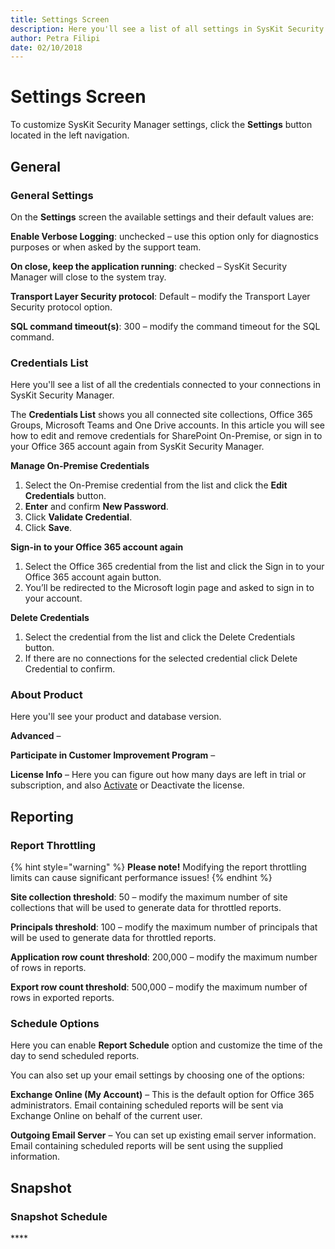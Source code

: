 ```yaml
---
title: Settings Screen
description: Here you'll see a list of all settings in SysKit Security Manager.
author: Petra Filipi
date: 02/10/2018
---
```


# Settings Screen

 To customize SysKit Security Manager settings, click the **Settings** button located in the left navigation. 

## General

### General Settings

On the **Settings** screen the available settings and their default values are: 

**Enable Verbose Logging**: unchecked – use this option only for diagnostics purposes or when asked by the support team. 

**On close, keep the application running**: checked – SysKit Security Manager will close to the system tray. 

**Transport Layer Security protocol**: Default – modify the Transport Layer Security protocol option. 

**SQL command timeout\(s\)**: 300 – modify the command timeout for the SQL command.

### Credentials List

Here you'll see a list of all the credentials connected to your connections in SysKit Security Manager. 

The **Credentials List** shows you all connected site collections, Office 365 Groups, Microsoft Teams and One Drive accounts. In this article you will see how to edit and remove credentials for SharePoint On-Premise, or sign in to your Office 365 account again from SysKit Security Manager. 

**Manage On-Premise Credentials**

1. Select the On-Premise credential from the list and click the **Edit Credentials** button. 
2. **Enter** and confirm **New Password**. 
3. Click **Validate Credential**. 
4. Click **Save**. 

 **Sign-in to your Office 365 account again**

1. Select the Office 365 credential from the list and click the Sign in to your Office 365 account again button. 
2. You’ll be redirected to the Microsoft login page and asked to sign in to your account. 

**Delete Credentials**

1. Select the credential from the list and click the Delete Credentials button. 
2. If there are no connections for the selected credential click Delete Credential to confirm. 

### **About Product**

 Here you'll see your product and database version.

**Advanced**  –  

**Participate in Customer Improvement Program**  –  

**License Info**  – Here you can figure out how many days are left in trial or subscription, and also [Activate](../activation/) or Deactivate the license. 

## **Reporting**

### **Report Throttling**

{% hint style="warning" %}
**Please note!**  Modifying the report throttling limits can cause significant performance issues! 
{% endhint %}

**Site collection threshold**: 50 – modify the maximum number of site collections that will be used to generate data for throttled reports. 

**Principals threshold**: 100 – modify the maximum number of principals that will be used to generate data for throttled reports. 

**Application row count threshold**: 200,000 – modify the maximum number of rows in reports. 

**Export row count threshold**: 500,000 – modify the maximum number of rows in exported reports. 

### **Schedule Options**

Here you can enable **Report Schedule** option and customize the time of the day to send scheduled reports. 

You can also set up your email settings by choosing one of the options: 

**Exchange Online \(My Account\)** – This is the default option for Office 365 administrators. Email containing scheduled reports will be sent via Exchange Online on behalf of the current user. 

**Outgoing Email Server** – You can set up existing email server information. Email containing scheduled reports will be sent using the supplied information. 

## **Snapshot**

### **Snapshot Schedule**

\*\*\*\*



